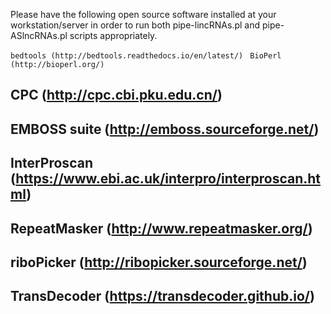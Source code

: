 Please have the following open source software installed at your workstation/server in order to
run both pipe-lincRNAs.pl and pipe-ASlncRNAs.pl scripts appropriately.

```bedtools (http://bedtools.readthedocs.io/en/latest/) ```
```BioPerl (http://bioperl.org/)```
## CPC (http://cpc.cbi.pku.edu.cn/)
## EMBOSS suite (http://emboss.sourceforge.net/)
## InterProscan (https://www.ebi.ac.uk/interpro/interproscan.html)
## RepeatMasker (http://www.repeatmasker.org/)
## riboPicker (http://ribopicker.sourceforge.net/)
## TransDecoder (https://transdecoder.github.io/)
